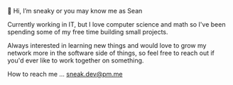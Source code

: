 👋 Hi, I’m sneaky or you may know me as Sean

Currently working in IT, but I love computer science and math so I've been spending some of my free time building small projects.

Always interested in learning new things and would love to grow my network more in the software side of things, so feel free to reach out if you'd ever like to work together on something.

How to reach me ... sneak.dev@pm.me

<!---
sneaky/sneaky is a ✨ special ✨ repository because its `README.md` (this file) appears on your GitHub profile.
You can click the Preview link to take a look at your changes.
--->
